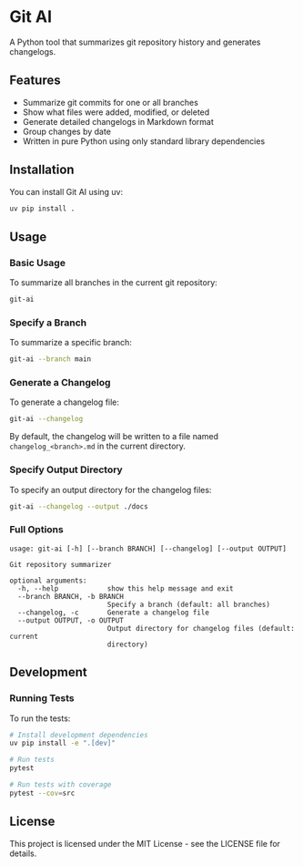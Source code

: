# Git AI

A Python tool that summarizes git repository history and generates changelogs.

## Features

- Summarize git commits for one or all branches
- Show what files were added, modified, or deleted
- Generate detailed changelogs in Markdown format
- Group changes by date
- Written in pure Python using only standard library dependencies

## Installation

You can install Git AI using uv:

```bash
uv pip install .
```

## Usage

### Basic Usage

To summarize all branches in the current git repository:

```bash
git-ai
```

### Specify a Branch

To summarize a specific branch:

```bash
git-ai --branch main
```

### Generate a Changelog

To generate a changelog file:

```bash
git-ai --changelog
```

By default, the changelog will be written to a file named `changelog_<branch>.md` in the current directory.

### Specify Output Directory

To specify an output directory for the changelog files:

```bash
git-ai --changelog --output ./docs
```

### Full Options

```
usage: git-ai [-h] [--branch BRANCH] [--changelog] [--output OUTPUT]

Git repository summarizer

optional arguments:
  -h, --help            show this help message and exit
  --branch BRANCH, -b BRANCH
                        Specify a branch (default: all branches)
  --changelog, -c       Generate a changelog file
  --output OUTPUT, -o OUTPUT
                        Output directory for changelog files (default: current
                        directory)
```

## Development

### Running Tests

To run the tests:

```bash
# Install development dependencies
uv pip install -e ".[dev]"

# Run tests
pytest

# Run tests with coverage
pytest --cov=src
```

## License

This project is licensed under the MIT License - see the LICENSE file for details.